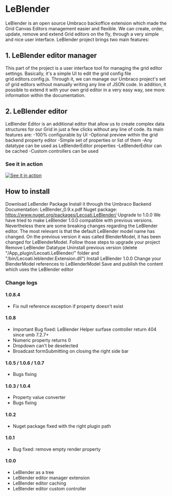 # LeBlender

LeBlender is an open source Umbraco backoffice extension which made the Grid Canvas Editors management easier and flexible.
We can create, order, update, remove and extend Grid editors on the fly, through a very simple and nice user interface.
LeBlender project brings two main features:

## 1. LeBlender editor manager

This part of the project is a user interface tool for managing the grid editor settings.
Basically, it's a simple UI to edit the grid config file grid.editors.config.js. Through it, we can manage our Umbraco project's set of grid editors without manually writing any line of JSON code.
In addition, it possible to extend it with your own grid editor in a very easy way, see more information within the documentation.

## 2. LeBlender editor
LeBlender Editor is an additional editor that allow us to create complex data structures for our Grid in just a few clicks without any line of code.
Its main features are:
-100% configurable by UI
-Optional preview within the grid backend property editor
-Simple set of properties or list of them
-Any datatype can be used as LeBlenderEditor properties
-LeBlenderEditor can be cached
-Custom controllers can be used

### See it in action
[![See it in action](https://img.youtube.com/vi/gh_3bP8C28g/0.jpg)](https://www.youtube.com/watch?v=gh_3bP8C28g)

## How to install
Download LeBender Package
Install it through the Umbraco Backend
Documentation: LeBlender_0.9.x.pdf
Nuget package: https://www.nuget.org/packages/Lecoati.LeBlender/
Upgrade to 1.0.0
We have tried to make LeBlender 1.0.0 compatible with previous versions.
Nevertheless there are some breaking changes regarding the LeBlender editor. The most relevant is that the default LeBlender model name has changed. On the previous version it was called BlenderModel, it has been changed for LeBlenderModel.
Follow those steps to upgrade your project
Remove LeBlender Datatype
Uninstall previous version (delete "/App_plugin/Lecoati.LeBlender/" folder and "/bin/Lecoati.leblender.Extension.dll")
Install LeBlender 1.0.0
Change your BlenderModel references to LeBlenderModel
Save and publish the content which uses the LeBlender editor

### Change logs

#### 1.0.8.4
- Fix null reference exception if property doesn't exist

#### 1.0.8
- Important Bug fixed: LeBlender Helper surfase controller return 404 since umb 7.2.7+
- Numeric property returns 0
- Dropdown can't be deselected
- Broadcast formSubmitting on closing the right side bar

#### 1.0.5 / 1.0.6 / 1.0.7
- Bugs fixing

#### 1.0.3 / 1.0.4
- Property value converter
- Bugs fixing

#### 1.0.2
- Nuget package fixed with the right plugin path

#### 1.0.1
- Bug fixed: remove empty render property

#### 1.0.0
- LeBlender as a tree
- LeBlender editor manager extension
- LeBlender editor caching
- LeBlender editor custom controller
